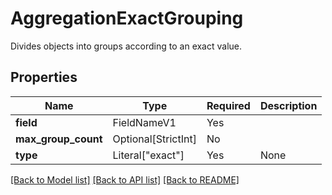 # AggregationExactGrouping

Divides objects into groups according to an exact value.

## Properties
| Name | Type | Required | Description |
| ------------ | ------------- | ------------- | ------------- |
**field** | FieldNameV1 | Yes |  |
**max_group_count** | Optional[StrictInt] | No |  |
**type** | Literal["exact"] | Yes | None |


[[Back to Model list]](../../README.md#models-v2-link) [[Back to API list]](../../README.md#documentation-for-api-endpoints) [[Back to README]](../../README.md)
